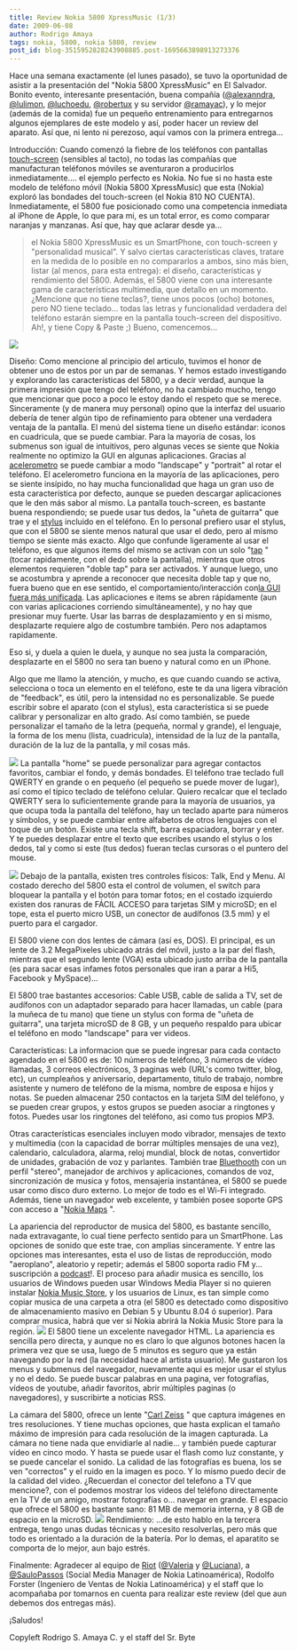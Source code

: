 ```yaml
---
title: Review Nokia 5800 XpressMusic (1/3)
date: 2009-06-08
author: Rodrigo Amaya
tags: nokia, 5800, nokia 5800, review
post_id: blog-3515952828243908885.post-1695663898913273376
---
```


Hace una semana exactamente (el lunes pasado), se tuvo la oportunidad de asistir a la presentación del "Nokia 5800 XpressMusic" en El Salvador. Bonito evento, interesante presentación, buena compañía ([@alexanndra](http://twitter.com/alexanndra), [@lulimon](http://twitter.com/lulimon), [@luchoedu](http://twitter.com/LuChOeDu), [@robertux](http://twitter.com/Robertux) y su servidor [@ramayac](http://twitter.com/ramayac)), y lo mejor (además de la comida) fue un pequeño entrenamiento para entregarnos algunos ejemplares de este modelo y así, poder hacer un review del aparato. Así que, ni lento ni perezoso, aquí vamos con la primera entrega...

Introducción: Cuando comenzó la fiebre de los teléfonos con pantallas [touch-screen](http://en.wikipedia.org/wiki/Touch_screen) (sensibles al tacto), no todas las compañías que manufacturan teléfonos móviles se aventuraron a producirlos inmediatamente.... el ejemplo perfecto es Nokia. No fue si no hasta este modelo de teléfono móvil (Nokia 5800 XpressMusic) que esta (Nokia) exploró las bondades del touch-screen (el Nokia 810 NO CUENTA). Inmediatamente, el 5800 fue posicionado como una competencia inmediata al iPhone de Apple, lo que para mi, es un total error, es como comparar naranjas y manzanas. Así que, hay que aclarar desde ya...
> el Nokia 5800 XpressMusic es un SmartPhone, con touch-screen y "personalidad
> musical".
Y salvo ciertas características claves, tratare en la medida de lo posible en no compararlos a ambos, sino más bien, listar (al menos, para esta entrega): el diseño, características y rendimiento del 5800. Además, el 5800 viene con una interesante gama de características multimedia, que detallo en un momento. ¿Mencione que no tiene teclas?, tiene unos pocos (ocho) botones, pero NO tiene teclado... todas las letras y funcionalidad verdadera del teléfono estarán siempre en la pantalla touch-screen del dispositivo. Ah!, y tiene Copy & Paste ;) Bueno, comencemos...

[![](https://2.bp.blogspot.com/_ayvorITawE4/SiwlVCJriYI/AAAAAAAACBA/Q3OShiHc2NE/s320/nokia-5800-xpressmusic.jpg)](https://2.bp.blogspot.com/_ayvorITawE4/SiwlVCJriYI/AAAAAAAACBA/Q3OShiHc2NE/s1600-h/nokia-5800-xpressmusic.jpg)

Diseño: Como mencione al principio del articulo, tuvimos el honor de obtener uno de estos por un par de semanas. Y hemos estado investigando y explorando las características del 5800, y a decir verdad, aunque la primera impresión que tengo del teléfono, no ha cambiado mucho, tengo que mencionar que poco a poco le estoy dando el respeto que se merece. Sinceramente (y de manera muy personal) opino que la interfaz del usuario debería de tener algún tipo de refinamiento para obtener una verdadera ventaja de la pantalla. El menú del sistema tiene un diseño estándar: iconos en cuadricula, que se puede cambiar. Para la mayoría de cosas, los submenus son igual de intuitivos, pero algunas veces se siente que Nokia realmente no optimizo la GUI en algunas aplicaciones. Gracias al [acelerometro](http://en.wikipedia.org/wiki/Accelerometer) se puede cambiar a modo "landscape" y "portrait" al rotar el teléfono. El acelerometro funciona en la mayoría de las aplicaciones, pero se siente insípido, no hay mucha funcionalidad que haga un gran uso de esta característica por defecto, aunque se pueden descargar aplicaciones que le den más sabor al mismo. La pantalla touch-screen, es bastante buena respondiendo; se puede usar tus dedos, la "uñeta de guitarra" que trae y el [stylus](http://en.wikipedia.org/wiki/Stylus) incluido en el teléfono. En lo personal prefiero usar el stylus, que con el 5800 se siente menos natural que usar el dedo, pero al mismo tiempo se siente más exacto. Algo que confunde ligeramente al usar el teléfono, es que algunos items del mismo se activan con un solo "[tap](http://en.wikipedia.org/wiki/Tapping)
" (tocar rapidamente, con el dedo sobre la pantalla), mientras que otros elementos requieren "doble tap" para ser activados. Y aunque luego, uno se acostumbra y aprende a reconocer que necesita doble tap y que no, fuera bueno que en ese sentido, el comportamiento/interacción con[la GUI fuera más unificada](http://www.srbyte.com/2008/07/consejos-practicos-de-desarrollo-de.html). Las aplicaciones e items se abren rápidamente (aun con varias aplicaciones corriendo simultáneamente), y no hay que presionar muy fuerte. Usar las barras de desplazamiento y en si mismo, desplazarte requiere algo de costumbre también. Pero nos adaptamos rapidamente.

Eso si, y duela a quien le duela, y aunque no sea justa la comparación, desplazarte en el 5800 no sera tan bueno y natural como en un iPhone.

Algo que me llamo la atención, y mucho, es que cuando cuando se activa, selecciona o toca un elemento en el teléfono, este te da una ligera vibración de "feedback", es útil, pero la intensidad no es personalizable. Se puede escribir sobre el aparato (con el stylus), esta característica si se puede calibrar y personalizar en alto grado. Así como también, se puede personalizar el tamaño de la letra (pequeña, normal y grande), el lenguaje, la forma de los menu (lista, cuadricula), intensidad de la luz de la pantalla, duración de la luz de la pantalla, y mil cosas más.

[![](https://2.bp.blogspot.com/_ayvorITawE4/Siwkq2gkVlI/AAAAAAAACAo/nh4GG5hepc8/s320/frente.jpg)](https://2.bp.blogspot.com/_ayvorITawE4/Siwkq2gkVlI/AAAAAAAACAo/nh4GG5hepc8/s1600-h/frente.jpg)
La pantalla "home" se puede personalizar para agregar contactos favoritos, cambiar el fondo, y demás bondades. El teléfono trae teclado full QWERTY en grande o en pequeño (el pequeño se puede mover de lugar), así como el típico teclado de teléfono celular. Quiero recalcar que el teclado QWERTY sera lo suficientemente grande para la mayoría de usuarios, ya que ocupa toda la pantalla del teléfono, hay un teclado aparte para números y símbolos, y se puede cambiar entre alfabetos de otros lenguajes con el toque de un botón. Existe una tecla shift, barra espaciadora, borrar y enter. Y te puedes desplazar entre el texto que escribes usando el stylus o los dedos, tal y como si este (tus dedos) fueran teclas cursoras o el puntero del mouse.

[![](https://2.bp.blogspot.com/_ayvorITawE4/SiwkrEznJAI/AAAAAAAACA4/kmdyEXpexGw/s320/teclado.jpg)](https://2.bp.blogspot.com/_ayvorITawE4/SiwkrEznJAI/AAAAAAAACA4/kmdyEXpexGw/s1600-h/teclado.jpg)
Debajo de la pantalla, existen tres controles físicos: Talk, End y Menu. Al costado derecho del 5800 esta el control de volumen, el switch para bloquear la pantalla y el botón para tomar fotos; en el costado izquierdo existen dos ranuras de FÁCIL ACCESO para tarjetas SIM y microSD; en el tope, esta el puerto micro USB, un conector de audífonos (3.5 mm) y el puerto para el cargador.

El 5800 viene con dos lentes de cámara (así es, DOS). El principal, es un lente de 3.2 MegaPixeles ubicado atrás del móvil, justo a la par del flash, mientras que el segundo lente (VGA) esta ubicado justo arriba de la pantalla (es para sacar esas infames fotos personales que iran a parar a Hi5, Facebook y MySpace)...

El 5800 trae bastantes accesorios: Cable USB, cable de salida a TV, set de audífonos con un adaptador separado para hacer llamadas, un cable (para la muñeca de tu mano) que tiene un stylus con forma de "uñeta de guitarra", una tarjeta microSD de 8 GB, y un pequeño respaldo para ubicar el teléfono en modo "landscape" para ver videos.

Características: La informacion que se puede ingresar para cada contacto agendado en el 5800 es de: 10 números de teléfono, 3 números de vídeo llamadas, 3 correos electrónicos, 3 paginas web (URL's como twitter, blog, etc), un cumpleaños y aniversario, departamento, titulo de trabajo, nombre asistente y numero de teléfono de la misma, nombre de esposa e hijos y notas. Se pueden almacenar 250 contactos en la tarjeta SIM del teléfono, y se pueden crear grupos, y estos grupos se pueden asociar a ringtones y fotos. Puedes usar los ringtones del teléfono, asi como tus propios MP3.

Otras características esenciales incluyen modo vibrador, mensajes de texto y multimedia (con la capacidad de borrar múltiples mensajes de una vez), calendario, calculadora, alarma, reloj mundial, block de notas, convertidor de unidades, grabación de voz y parlantes. También trae [Bluethooth](http://en.wikipedia.org/wiki/Bluetooth) con un perfil "stereo", manejador de archivos y aplicaciones, comandos de voz, sincronización de musica y fotos, mensajería instantánea, el 5800 se puede usar como disco duro externo. Lo mejor de todo es el Wi-Fi integrado. Además, tiene un navegador web excelente, y también posee soporte GPS con acceso a "[Nokia Maps](http://www.google.com/search?q=Nokia+Maps)
".

La apariencia del reproductor de musica del 5800, es bastante sencillo, nada extravagante, lo cual tiene perfecto sentido para un SmartPhone. Las opciones de sonido que este trae, con amplias sinceramente. Y entre las opciones mas interesantes, esta el uso de listas de reproducción, modo "aeroplano", aleatorio y repetir; además el 5800 soporta radio FM y... suscripción a [podcast](http://www.srbyte.com/2008/08/qu-es-un-podcast-y-como-escuchar.html)!. El proceso para añadir musica es sencillo, los usuarios de Windows pueden usar Windows Media Player si no quieren instalar [Nokia Music Store](http://musicstore.nokia.com/), y los usuarios de Linux, es tan simple como copiar musica de una carpeta a otra (el 5800 es detectado como dispositivo de almacenamiento masivo en Debian 5 y Ubuntu 8.04 ó superior). Para comprar musica, habrá que ver si Nokia abrirá la Nokia Music Store para la región.
[![](https://3.bp.blogspot.com/_ayvorITawE4/Siwkq9a9BVI/AAAAAAAACAw/mwWVACrNW5c/s320/nowplaying.jpg)](https://3.bp.blogspot.com/_ayvorITawE4/Siwkq9a9BVI/AAAAAAAACAw/mwWVACrNW5c/s1600-h/nowplaying.jpg)
El 5800 tiene un excelente navegador HTML. La apariencia es sencilla pero directa, y aunque no es claro lo que algunos botones hacen la primera vez que se usa, luego de 5 minutos es seguro que ya están navegando por la red (la necesidad hace al artista usuario). Me gustaron los menus y submenus del navegador, nuevamente aqui es mejor usar el stylus y no el dedo. Se puede buscar palabras en una pagina, ver fotografías, vídeos de youtube, añadir favoritos, abrir múltiples paginas (o navegadores), y suscribirte a noticias RSS.

La cámara del 5800, ofrece un lente "[Carl Zeiss](http://en.wikipedia.org/wiki/Carl_Zeiss)
" que captura imágenes en tres resoluciones. Y tiene muchas opciones, que hasta explican el tamaño máximo de impresión para cada resolución de la imagen capturada. La cámara no tiene nada que envidiarle al nadie... y también puede capturar vídeo en cinco modo. Y hasta se puede usar el flash como luz constante, y se puede cancelar el sonido. La calidad de las fotografías es buena, los se ven "correctos" y el ruido en la imagen es poco. Y lo mismo puedo decir de la calidad del video. ¿Recuerdan el conector del telefono a TV que mencione?, con el podemos mostrar los videos del teléfono directamente en la TV de un amigo, mostrar fotografías o... navegar en grande. El espacio que ofrece el 5800 es bastante sano: 81 MB de memoria interna, y 8 GB de espacio en la microSD.
[![](https://1.bp.blogspot.com/_ayvorITawE4/Siwkqv9A5zI/AAAAAAAACAg/-A--amER-EU/s320/atras.jpg)](https://1.bp.blogspot.com/_ayvorITawE4/Siwkqv9A5zI/AAAAAAAACAg/-A--amER-EU/s1600-h/atras.jpg) Rendimiento:
...de esto hablo en la tercera entrega, tengo unas dudas técnicas y necesito resolverlas, pero más que todo es orientado a la duración de la batería. Por lo demas, el aparatito se comporta de lo mejor, aun bajo estrés.

Finalmente: Agradecer al equipo de [Riot](http://www.riot.com.br/) ([@Valeria](http://twitter.com/ValeriaMoraes) y [@Luciana](http://twitter.com/lureis)), a [@SauloPassos](http://twitter.com/saulopassos) (Social Media Manager de Nokia Latinoamérica), Rodolfo Forster (Ingeniero de Ventas de Nokia Latinoamérica) y el staff que lo acompañaba por tomarnos en cuenta para realizar este review (del que aun debemos dos entregas más).

¡Saludos!

Copyleft Rodrigo S. Amaya C. y el staff del Sr. Byte